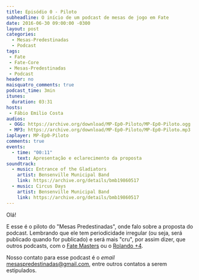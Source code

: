 ```yaml
---
title: Episódio 0 - Piloto
subheadline: O início de um podcast de mesas de jogo em Fate
date: 2016-06-30 09:00:00 -0300
layout: post
categories:
  - Mesas-Predestinadas
  - Podcast
tags:
 - Fate
 - Fate-Core
 - Mesas-Predestinadas
 - Podcast
header: no
maisquatro_comments: true 
podcast_time: 3min
itunes:
  duration: 03:31
hosts:
 - Fábio Emilio Costa
audios:
 - OGG: https://archive.org/download/MP-Ep0-Piloto/MP-Ep0-Piloto.ogg
 - MP3: https://archive.org/download/MP-Ep0-Piloto/MP-Ep0-Piloto.mp3
iaplayer: MP-Ep0-Piloto
comments: true
events:
  - time: "00:11"
    text: Apresentação e eclarecimento da proposta
soundtrack:
  - music: Entrance of the Gladiators
    artist: Bensenville Municipal Band
    link: https://archive.org/details/bmb19860517
  - music: Circus Days
    artist: Bensenville Municipal Band
    link: https://archive.org/details/bmb19860517
---
```


Olá!

E esse é o piloto do "Mesas Predestinadas", onde falo sobre a proposta do podcast. Lembrando que ele tem periodicidade irregular (ou seja, será publicado quando for publicado) e será mais "cru", por assim dizer, que outros podcasts, com o [Fate Masters][fatemasters] ou o [Rolando +4][rolandomaisquatro].

Nosso contato para esse podcast é o _email_ <mesaspredestinadas@gmail.com>, entre outros contatos a serem estipulados.

[fatemasters]: http://fatemasters.github.io
[rolandomaisquatro]: http://rolandomaisquatro.github.io
